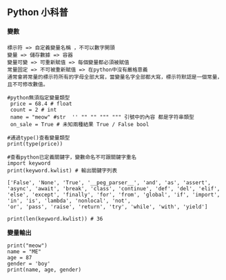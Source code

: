 ## Python 小科普

#### 變數
    標示符 => 自定義變量名稱 ，不可以數字開頭
    變量 => 儲存數據 => 容器
    變量可變 => 可重新賦值 => 每個變量都必須被賦值
    常量固定 => 不可被重新賦值 => 在python中沒有嚴格意義
    通常會將常量的標示符所有的字母全部大寫，當變量名字全部都大寫，標示符默認是一個常量，且不可修改數值。
    
    
```python=
#python無須指定變量類型
 price = 68.4 # float
 count = 2 # int 
 name = "meow" #str  '' "" "" """ """ 引號中的內容 都是字符串類型
 on_sale = True # 未知兩種結果 True / False bool
 
#通過type()查看變量類型
print(type(price))

#查看python已定義關鍵字，變數命名不可跟關鍵字重名
import keyword
print(keyword.kwlist) # 輸出關鍵字列表

['False', 'None', 'True', '__peg_parser__', 'and', 'as', 'assert', 'async', 'await', 'break', 'class', 'continue', 'def', 'del', 'elif', 'else', 'except', 'finally', 'for', 'from', 'global', 'if', 'import', 'in', 'is', 'lambda', 'nonlocal', 'not', 
'or', 'pass', 'raise', 'return', 'try', 'while', 'with', 'yield']

print(len(keyword.kwlist)) # 36

```

**變量輸出**

```python=
print("meow")
name = "ME"
age = 87
gender = 'boy'
print(name, age, gender)

```
    
   

